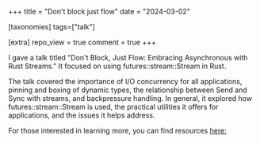 +++
title = "Don't block just flow"
date = "2024-03-02"

[taxonomies]
tags=["talk"]

[extra]
repo_view = true
comment = true
+++

I gave a talk titled "Don't Block, Just Flow: Embracing Asynchronous with Rust Streams." It focused on using futures::stream::Stream in Rust.

The talk covered the importance of I/O concurrency for all applications, pinning and boxing of dynamic types, the relationship between Send and Sync with streams, and backpressure handling. In general, it explored how futures::stream::Stream is used, the practical utilities it offers for applications, and the issues it helps address.

For those interested in learning more, you can find resources [here: ](https://lnkd.in/gwGTbezv)

